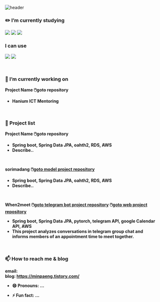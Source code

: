 ![header](https://capsule-render.vercel.app/api?type=wave&color=FFFAFA&height=300&section=header&text=I'm%20MinJeong&fontSize=80&desc=<br/>Hello!👋&descAlignY=30)

<!--
**minpaeng/minpaeng** is a ✨ _special_ ✨ repository because its `README.md` (this file) appears on your GitHub profile.
Here are some ideas to get you started:
-->

### ✏️ I’m currently studying
<img src="https://img.shields.io/badge/Spring Boot-6DB33F?style=flat&logo=Spring Boot&logoColor=white"/> <img src="https://img.shields.io/badge/Java-F09820?style=flat&logoColor=white"/> <img src="https://img.shields.io/badge/MySQL-4479A1?style=flat&logoColor=white"/>

### I can use
<img src="https://img.shields.io/badge/c++-00599C?style=flat&logo=c%2B%2B&logoColor=white"/></a> <img src="https://img.shields.io/badge/Python-3776AB?style=flat&logo=Python&logoColor=white"/>

<br>

### 🔭 I’m currently working on
<b>Project Name<b/>
🖱️<a>goto repository</a>
- Hanium ICT Mentoring
<br>

### 📜 Project list
<b>Project Name</b>
🖱️<a>goto repository</a>
- Spring boot, Spring Data JPA, oahth2, RDS, AWS
- Describe..
<br/>

<b>sorimadang<b/>
🖱️<a href=https://github.com/minpaeng/sorimadang-BackEnd>goto model project repository</a>
- Spring boot, Spring Data JPA, oahth2, RDS, AWS
- Describe..

<br/>

<b>When2meet</b>
🖱️<a href=https://github.com/minpaeng/sorimadang-BackEnd>goto telegram bot project repository</a> 🖱️<a href=https://github.com/minpaeng/graduate_project>goto web project repository</a>
- Spring boot, Spring Data JPA, pytorch, telegram API, google Calendar API, AWS
- This project analyzes conversations in telegram group chat and informs members of an appointment time to meet together.
<br>

### 📫 How to reach me & blog
email: <br>
blog: https://minpaeng.tistory.com/

- 😄 Pronouns: ...

- ⚡ Fun fact: ...

